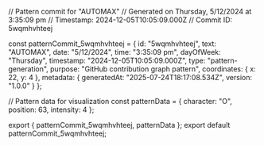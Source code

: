// Pattern commit for "AUTOMAX"
// Generated on Thursday, 5/12/2024 at 3:35:09 pm
// Timestamp: 2024-12-05T10:05:09.000Z
// Commit ID: 5wqmhvhteej

const patternCommit_5wqmhvhteej = {
  id: "5wqmhvhteej",
  text: "AUTOMAX",
  date: "5/12/2024",
  time: "3:35:09 pm",
  dayOfWeek: "Thursday",
  timestamp: "2024-12-05T10:05:09.000Z",
  type: "pattern-generation",
  purpose: "GitHub contribution graph pattern",
  coordinates: {
    x: 22,
    y: 4
  },
  metadata: {
    generatedAt: "2025-07-24T18:17:08.534Z",
    version: "1.0.0"
  }
};

// Pattern data for visualization
const patternData = {
  character: "O",
  position: 63,
  intensity: 4
};

export { patternCommit_5wqmhvhteej, patternData };
export default patternCommit_5wqmhvhteej;
